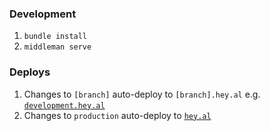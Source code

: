 ### Development

1. `bundle install`
2. `middleman serve`

### Deploys

1. Changes to `[branch]` auto-deploy to `[branch].hey.al` e.g. [`development.hey.al`](https://staging.hey.al)
2. Changes to `production` auto-deploy to [`hey.al`](https://hey.al)
